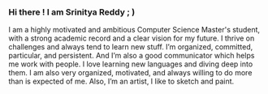 ### Hi there ! I am Srinitya Reddy ; )

I am a highly motivated and ambitious Computer Science Master's student, with a strong academic record and a clear vision for my future. I thrive on challenges and always tend to learn new stuff. I’m organized, committed, particular, and persistent. And I’m also a good communicator which helps me work with people. I love learning new languages and diving deep into them. I am also very organized, motivated, and always willing to do more than is expected of me. Also, I’m an artist, I like to sketch and paint.

<!--
**reddysrinitya/reddysrinitya** is a ✨ _special_ ✨ repository because its `README.md` (this file) appears on your GitHub profile.

Here are some ideas to get you started:

- 🔭 I’m currently working on ...
- 🌱 I’m currently learning ...
- 👯 I’m looking to collaborate on ...
- 🤔 I’m looking for help with ...
- 💬 Ask me about ...
- 📫 How to reach me: ...
- 😄 Pronouns: ...
- ⚡ Fun fact: ...
-->
